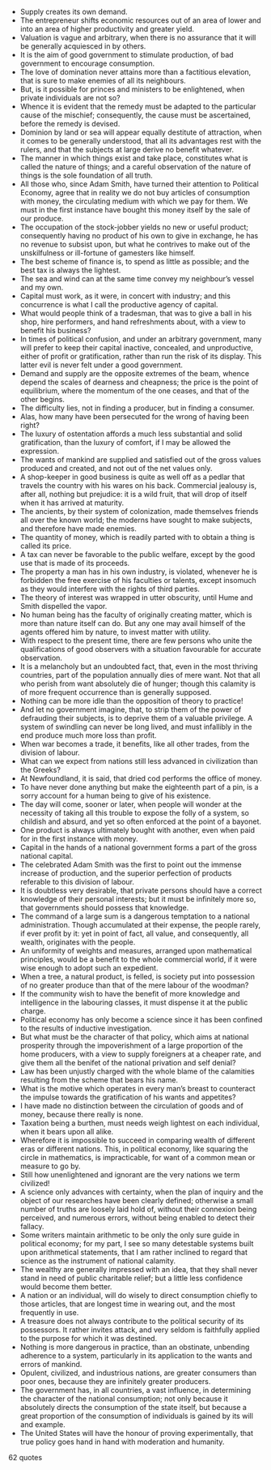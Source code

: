  - Supply creates its own demand.
 - The entrepreneur shifts economic resources out of an area of lower and into an area of higher productivity and greater yield.
 - Valuation is vague and arbitrary, when there is no assurance that it will be generally acquiesced in by others.
 - It is the aim of good government to stimulate production, of bad government to encourage consumption.
 - The love of domination never attains more than a factitious elevation, that is sure to make enemies of all its neighbours.
 - But, is it possible for princes and ministers to be enlightened, when private individuals are not so?
 - Whence it is evident that the remedy must be adapted to the particular cause of the mischief; consequently, the cause must be ascertained, before the remedy is devised.
 - Dominion by land or sea will appear equally destitute of attraction, when it comes to be generally understood, that all its advantages rest with the rulers, and that the subjects at large derive no benefit whatever.
 - The manner in which things exist and take place, constitutes what is called the nature of things; and a careful observation of the nature of things is the sole foundation of all truth.
 - All those who, since Adam Smith, have turned their attention to Political Economy, agree that in reality we do not buy articles of consumption with money, the circulating medium with which we pay for them. We must in the first instance have bought this money itself by the sale of our produce.
 - The occupation of the stock-jobber yields no new or useful product; consequently having no product of his own to give in exchange, he has no revenue to subsist upon, but what he contrives to make out of the unskilfulness or ill-fortune of gamesters like himself.
 - The best scheme of finance is, to spend as little as possible; and the best tax is always the lightest.
 - The sea and wind can at the same time convey my neighbour’s vessel and my own.
 - Capital must work, as it were, in concert with industry; and this concurrence is what I call the productive agency of capital.
 - What would people think of a tradesman, that was to give a ball in his shop, hire performers, and hand refreshments about, with a view to benefit his business?
 - In times of political confusion, and under an arbitrary government, many will prefer to keep their capital inactive, concealed, and unproductive, either of profit or gratification, rather than run the risk of its display. This latter evil is never felt under a good government.
 - Demand and supply are the opposite extremes of the beam, whence depend the scales of dearness and cheapness; the price is the point of equilibrium, where the momentum of the one ceases, and that of the other begins.
 - The difficulty lies, not in finding a producer, but in finding a consumer.
 - Alas, how many have been persecuted for the wrong of having been right?
 - The luxury of ostentation affords a much less substantial and solid gratification, than the luxury of comfort, if I may be allowed the expression.
 - The wants of mankind are supplied and satisfied out of the gross values produced and created, and not out of the net values only.
 - A shop-keeper in good business is quite as well off as a pedlar that travels the country with his wares on his back. Commercial jealousy is, after all, nothing but prejudice: it is a wild fruit, that will drop of itself when it has arrived at maturity.
 - The ancients, by their system of colonization, made themselves friends all over the known world; the moderns have sought to make subjects, and therefore have made enemies.
 - The quantity of money, which is readily parted with to obtain a thing is called its price.
 - A tax can never be favorable to the public welfare, except by the good use that is made of its proceeds.
 - The property a man has in his own industry, is violated, whenever he is forbidden the free exercise of his faculties or talents, except insomuch as they would interfere with the rights of third parties.
 - The theory of interest was wrapped in utter obscurity, until Hume and Smith dispelled the vapor.
 - No human being has the faculty of originally creating matter, which is more than nature itself can do. But any one may avail himself of the agents offered him by nature, to invest matter with utility.
 - With respect to the present time, there are few persons who unite the qualifications of good observers with a situation favourable for accurate observation.
 - It is a melancholy but an undoubted fact, that, even in the most thriving countries, part of the population annually dies of mere want. Not that all who perish from want absolutely die of hunger; though this calamity is of more frequent occurrence than is generally supposed.
 - Nothing can be more idle than the opposition of theory to practice!
 - And let no government imagine, that, to strip them of the power of defrauding their subjects, is to deprive them of a valuable privilege. A system of swindling can never be long lived, and must infallibly in the end produce much more loss than profit.
 - When war becomes a trade, it benefits, like all other trades, from the division of labour.
 - What can we expect from nations still less advanced in civilization than the Greeks?
 - At Newfoundland, it is said, that dried cod performs the office of money.
 - To have never done anything but make the eighteenth part of a pin, is a sorry account for a human being to give of his existence.
 - The day will come, sooner or later, when people will wonder at the necessity of taking all this trouble to expose the folly of a system, so childish and absurd, and yet so often enforced at the point of a bayonet.
 - One product is always ultimately bought with another, even when paid for in the first instance with money.
 - Capital in the hands of a national government forms a part of the gross national capital.
 - The celebrated Adam Smith was the first to point out the immense increase of production, and the superior perfection of products referable to this division of labour.
 - It is doubtless very desirable, that private persons should have a correct knowledge of their personal interests; but it must be infinitely more so, that governments should possess that knowledge.
 - The command of a large sum is a dangerous temptation to a national administration. Though accumulated at their expense, the people rarely, if ever profit by it: yet in point of fact, all value, and consequently, all wealth, originates with the people.
 - An uniformity of weights and measures, arranged upon mathematical principles, would be a benefit to the whole commercial world, if it were wise enough to adopt such an expedient.
 - When a tree, a natural product, is felled, is society put into possession of no greater produce than that of the mere labour of the woodman?
 - If the community wish to have the benefit of more knowledge and intelligence in the labouring classes, it must dispense it at the public charge.
 - Political economy has only become a science since it has been confined to the results of inductive investigation.
 - But what must be the character of that policy, which aims at national prosperity through the impoverishment of a large proportion of the home producers, with a view to supply foreigners at a cheaper rate, and give them all the benifet of the national privation and self denial?
 - Law has been unjustly charged with the whole blame of the calamities resulting from the scheme that bears his name.
 - What is the motive which operates in every man’s breast to counteract the impulse towards the gratification of his wants and appetites?
 - I have made no distinction between the circulation of goods and of money, because there really is none.
 - Taxation being a burthen, must needs weigh lightest on each individual, when it bears upon all alike.
 - Wherefore it is impossible to succeed in comparing wealth of different eras or different nations. This, in political economy, like squaring the circle in mathematics, is impracticable, for want of a common mean or measure to go by.
 - Still how unenlightened and ignorant are the very nations we term civilized!
 - A science only advances with certainty, when the plan of inquiry and the object of our researches have been clearly defined; otherwise a small number of truths are loosely laid hold of, without their connexion being perceived, and numerous errors, without being enabled to detect their fallacy.
 - Some writers maintain arithmetic to be only the only sure guide in political economy; for my part, I see so many detestable systems built upon arithmetical statements, that I am rather inclined to regard that science as the instrument of national calamity.
 - The wealthy are generally impressed with an idea, that they shall never stand in need of public charitable relief; but a little less confidence would become them better.
 - A nation or an individual, will do wisely to direct consumption chiefly to those articles, that are longest time in wearing out, and the most frequently in use.
 - A treasure does not always contribute to the political security of its possessors. It rather invites attack, and very seldom is faithfully applied to the purpose for which it was destined.
 - Nothing is more dangerous in practice, than an obstinate, unbending adherence to a system, particularly in its application to the wants and errors of mankind.
 - Opulent, civilized, and industrious nations, are greater consumers than poor ones, because they are infinitely greater producers.
 - The government has, in all countries, a vast influence, in determining the character of the national consumption; not only because it absolutely directs the consumption of the state itself, but because a great proportion of the consumption of individuals is gained by its will and example.
 - The United States will have the honour of proving experimentally, that true policy goes hand in hand with moderation and humanity.

62 quotes